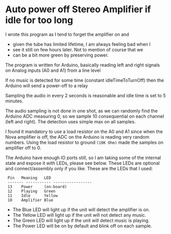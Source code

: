 # Auto power off Stereo Amplifier if idle for too long

I wrote this program as I tend to forget the amplifier on and
- given the tube has limited lifetime, I am always feeling bad when I
- see it still on few hours later. Not to mention of course that we 
- can be a bit more green by preserving power.

The program is written for Arduino, basically reading left and right
signals on Analog inputs (A0 and A1) from a line level

If no music is detected for some time (constant idleTimeToTurnOff)
then the Arduino will send a power-off to a relay

Sampling the audio in every 2 seconds is reasonable and idle time is
set to 5 minutes. 

The audio sampling is not done in one shot, as we can randomly find
the Arduino ADC measuring 0, so we sample 10 consequential on each
channel (left and right). The detection uses simple max on all samples.

I found it mandatory to use a load resistor on the A0 and A1 since when
the Nova amplifier is off, the ADC on the Arduino is reading very random
numbers. Using the load resistor to ground `(10K Ohm)` made the samples
on amplifier off to 0.

The Arduino have enough IO ports still, so I am taking some of the internal
state and expose it with LEDs, please see below. These LEDs are optional
and connect/assembly only if you like. These are the LEDs that I used:
```
 Pin   Meaning   LED
 ------- ----------- -----------------
 13    Power     (on-board)
 12    Playing   Green
 11    Idle      Yellow
 10    Amplifier Blue
```

- The Blue LED will light up if the unit will detect the amplifier is on.
- The Yellow LED will light up if the unit will not detect any music.
- The Green LED will light up if the unit will detect music is playing.
- The Power LED will be on by default and blink off on each sample.